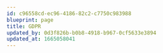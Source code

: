```yaml
---
id: c96558cd-ec96-4186-82c2-c7750c983988
blueprint: page
title: GDPR
updated_by: 0d3f826b-b0b8-4918-b967-0cf5633e3894
updated_at: 1665058041
---
```

